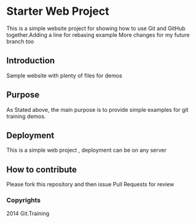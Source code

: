 # Starter Web Project

This is a simple website project for showing how to use Git and GitHub together.Adding a line for rebasing example
More changes for my future branch too
## Introduction

Sample website with plenty of files for demos

## Purpose

As Stated above, the main purpose is to provide simple examples for git training demos.

## Deployment

This is a simple web project , deployment can be on any server

## How to contribute
Please fork this repository and then issue Pull Requests for
review

### Copyrights

2014 Git.Training
